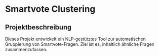 # Smartvote Clustering

## Projektbeschreibung

Dieses Projekt entwickelt ein NLP-gestütztes Tool zur automatischen Gruppierung von Smartvote-Fragen. Ziel ist es, inhaltlich ähnliche Fragen zusammenzufassen.
